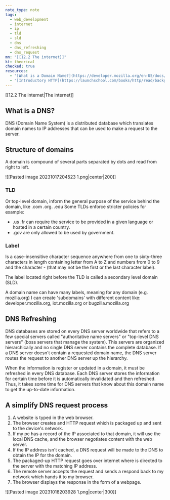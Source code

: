 ```yaml
---
note_type: note
tags:
  - web_development
  - internet
  - ip
  - tld
  - sld
  - dns
  - dns_refreshing
  - dns_request
mn: "[[12.2 The internet]]"
kt: theorical
checked: true
resources:
  - "[What is a Domain Name?](https://developer.mozilla.org/en-US/docs/Learn/Common_questions/Web_mechanics/What_is_a_domain_name#how_does_a_dns_request_work)"
  - "[Introductory HTTP](https://launchschool.com/books/http/read/background)"
---
```

[[12.2 The internet|The internet]]

## What is a DNS?
DNS (Domain Name System) is a distributed database which translates domain names to IP addresses that can be used to make a request to the server. 
## Structure of domains
A domain is compound of several parts separated by dots and read from right to left.

![[Pasted image 20231017204523 1.png|center|200]]
### TLD
Or top-level domain, inform the general purpose of the service behind the domain, like .com .org. .edu Some TLDs enforce stricter policies for example:
- .us .fr can require the service to be provided in a given language or hosted in a certain country.
- .gov are only allowed to be used by government. 
### Label
Is a case-insensitive character sequence anywhere from one to sixty-three characters in length containing letter from A to Z and numbers from 0 to 9 and the character - (that may not be the first or the last character label).

The label located right before the TLD is called a secondary level domain (SLD).

A domain name can have many labels, meaning for any domain (e.g. mozilla.org) I can create 'subdomains' with different content like: developer.mozilla.org, iot.mozilla.org or bugzilla.mozilla.org

## DNS Refreshing
DNS databases are stored on every DNS server worldwide that refers to a few special servers called "authoritative name servers" or "top-level DNS servers" (boss servers that manage the system). This servers are organized hierarchically and no single DNS server contains the complete database. If a DNS server doesn't contain a requested domain name, the DNS server routes the request to another DNS server up the hierarchy. 

When the information is register or updated in a domain, it must be refreshed in every DNS database. Each DNS server stores the information for certain time before it is automatically invalidated and then refreshed. Thus, it takes some time for DNS servers that know about this domain name to get the up-to-date information.

## A simplify DNS request process
1. A website is typed in the web browser.
2. The browser creates and HTTP request which is packaged up and sent to the device's network.
3. If my pc has a record of the IP associated to that domain, it will use the local DNS cache, and the browser negotiates content with the web server.
4. If the IP address isn't cached, a DNS request will be made to the DNS to obtain the IP for the domain. 
5. The packaged-up HTTP request goes over internet where is directed to the server with the matching IP address. 
6. The remote server accepts the request and sends a respond back to my network which hands it to my browser. 
7. The browser displays the response in the form of a webpage.

![[Pasted image 20231018203928 1.png|center|300]]
